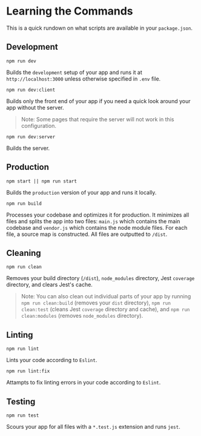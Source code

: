 # Learning the Commands
This is a quick rundown on what scripts are available in your `package.json`. 

## Development
```Shell
npm run dev
```
Builds the `development` setup of your app and runs it at `http://localhost:3000` unless otherwise specified in `.env` file.

```Shell
npm run dev:client
```
Builds only the front end of your app if you need a quick look around your app without the server. 
> Note: Some pages that require the server will not work in this configuration.

```Shell
npm run dev:server
```
Builds the server.

## Production
```Shell
npm start || npm run start
```
Builds the `production` version of your app and runs it locally.

```Shell
npm run build
```
Processes your codebase and optimizes it for production. It minimizes all files and splits the app into two files: `main.js` which contains the main codebase and `vendor.js` which contains the node module files. For each file, a source map is constructed. All files are outputted to `/dist`.

## Cleaning
```Shell
npm run clean
```
Removes your build directory (`/dist`), `node_modules` directory, Jest `coverage` directory, and clears Jest's cache.
> Note: You can also clean out individual parts of your app by running `npm run clean:build` (removes your `dist` directory), `npm run clean:test` (cleans Jest `coverage` directory and cache), and `npm run clean:modules` (removes `node_modules` directory).

## Linting
```Shell
npm run lint
```
Lints your code according to `Eslint`.


```Shell
npm run lint:fix
```
Attampts to fix linting errors in your code according to `Eslint`.

## Testing
```Shell
npm run test
```
Scours your app for all files with a `*.test.js` extension and runs `jest`.
